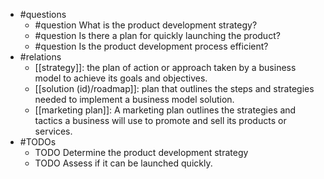 - #questions
	- #question What is the product development strategy?
	- #question Is there a plan for quickly launching the product?
	- #question Is the product development process efficient?
- #relations
	- [[strategy]]: the plan of action or approach taken by a business model to achieve its goals and objectives.
	- [[solution (id)/roadmap]]: plan that outlines the steps and strategies needed to implement a business model solution.
	- [[marketing plan]]: A marketing plan outlines the strategies and tactics a business will use to promote and sell its products or services.
- #TODOs
	- TODO Determine the product development strategy
	- TODO  Assess if it can be launched quickly.











